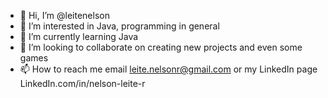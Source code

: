 - 👋 Hi, I’m @leitenelson
- 👀 I’m interested in Java, programming in general 
- 🌱 I’m currently learning Java
- 💞️ I’m looking to collaborate on creating new projects and even some games
- 📫 How to reach me email leite.nelsonr@gmail.com or my LinkedIn page LinkedIn.com/in/nelson-leite-r 

<!---
leitenelson/leitenelson is a ✨ special ✨ repository because its `README.md` (this file) appears on your GitHub profile.
You can click the Preview link to take a look at your changes.
--->
